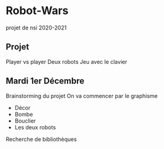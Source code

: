 # Robot-Wars
projet de nsi 2020-2021


## Projet
Player vs player
Deux robots
Jeu avec le clavier

 

## Mardi 1er Décembre
Brainstorming du projet
On va commencer par le graphisme
 - Décor
 - Bombe
 - Bouclier
 - Les deux robots


Recherche de bibliothèques

 

 
 
 
 
 
 
